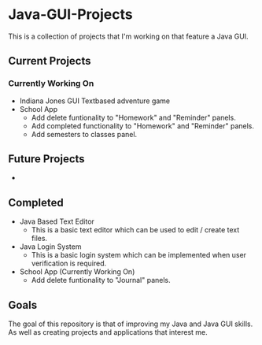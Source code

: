 # Java-GUI-Projects

This is a collection of projects that I'm working on that feature a Java GUI.

## Current Projects
### Currently Working On
- Indiana Jones GUI Textbased adventure game
- School App
  - Add delete funtionality to "Homework" and "Reminder" panels. 
  - Add completed functionality to "Homework" and "Reminder" panels.
  - Add semesters to classes panel.

## Future Projects
- 

## Completed
- Java Based Text Editor
  - This is a basic text editor which can be used to edit / create text files.
- Java Login System
  - This is a basic login system which can be implemented when user verification is required. 
- School App (Currently Working On)
  - Add delete funtionality to "Journal" panels.

## Goals
The goal of this repository is that of improving my Java and Java GUI skills. As well as creating projects and applications that interest me. 
